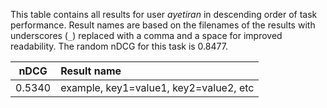 This table contains all results for user *ayetiran* in descending order of task
performance.  Result names are based on the filenames of the results with
underscores (`_`) replaced with a comma and a space for improved readability.
The random nDCG for this task is 0.8477.

| nDCG | Result name |
|------|:------------|
| 0.5340 | example, key1=value1, key2=value2, etc |
